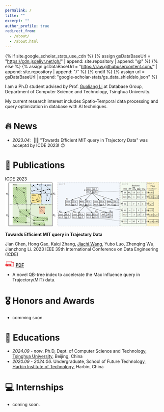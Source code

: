 ```yaml
---
permalink: /
title: ""
excerpt: ""
author_profile: true
redirect_from: 
  - /about/
  - /about.html
---
```


{% if site.google_scholar_stats_use_cdn %}
{% assign gsDataBaseUrl = "https://cdn.jsdelivr.net/gh/" | append: site.repository | append: "@" %}
{% else %}
{% assign gsDataBaseUrl = "https://raw.githubusercontent.com/" | append: site.repository | append: "/" %}
{% endif %}
{% assign url = gsDataBaseUrl | append: "google-scholar-stats/gs_data_shieldsio.json" %}

<span class='anchor' id='about-me'></span>

I am a Ph.D student advised by Prof. [Guoliang Li](https://dbgroup.cs.tsinghua.edu.cn/ligl/) at Database Group, Department of Computer Science and Technology, Tsinghua University.

My current research interest includes Spatio-Temporal data processing and query optimization in database with AI techniques. 


# 🔥 News
- *2023.04*: &nbsp;🎉🎉 "Towards Efficient MIT query in Trajectory Data" was acceptd by ICDE 2023! 😊

# 📝 Publications 

<div class='paper-box'><div class='paper-box-image'><div><div class="badge">ICDE 2023</div><img src='images/QB_tree.png' ></div></div>
<div class='paper-box-text' markdown="1">

**Towards Efficient MIT query in Trajectory Data**

Jian Chen, Hong Gao, Kaiqi Zhang, <u>Jiachi Wang</u>, Yubo Luo, Zhenqing Wu, Jianzhong Li.  2023 IEEE 39th International Conference on Data Engineering (ICDE)

<img src='images/R.png' alt="sym" width="30" height="18">  [**PDF**](https://ieeexplore.ieee.org/document/10184897) <strong><span class='show_paper_citations' data='DhtAFkwAAAAJ:ALROH1vI_8AC'></span></strong>
- A novel QB-tree index to accelerate the Max Influence query in Trajectory(MIT) data. 
</div>
</div>


# 🎖️ Honors and Awards
- comming soon. 

# 📖 Educations
- *2024.09 - now*. Ph.D, Dept. of Computer Science and Technology, [Tsinghua University](https://www.tsinghua.edu.cn/), Beijing, China
- *2020.09 - 2024.06*. Undergraduate, School of Future Technology, [Harbin Institute of Technology](http://www.hit.edu.cn/main.htm), Harbin, China


# 💻 Internships
- coming soon.
